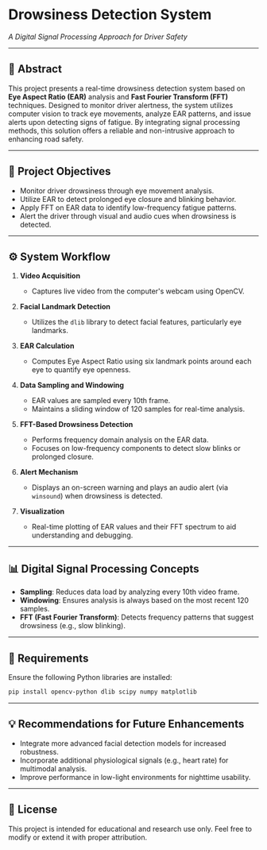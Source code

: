 # Drowsiness Detection System  
*A Digital Signal Processing Approach for Driver Safety*

---

## 📝 Abstract

This project presents a real-time drowsiness detection system based on **Eye Aspect Ratio (EAR)** analysis and **Fast Fourier Transform (FFT)** techniques. Designed to monitor driver alertness, the system utilizes computer vision to track eye movements, analyze EAR patterns, and issue alerts upon detecting signs of fatigue. By integrating signal processing methods, this solution offers a reliable and non-intrusive approach to enhancing road safety.

---

## 📌 Project Objectives

- Monitor driver drowsiness through eye movement analysis.
- Utilize EAR to detect prolonged eye closure and blinking behavior.
- Apply FFT on EAR data to identify low-frequency fatigue patterns.
- Alert the driver through visual and audio cues when drowsiness is detected.

---

## ⚙️ System Workflow

1. **Video Acquisition**  
   - Captures live video from the computer's webcam using OpenCV.

2. **Facial Landmark Detection**  
   - Utilizes the `dlib` library to detect facial features, particularly eye landmarks.

3. **EAR Calculation**  
   - Computes Eye Aspect Ratio using six landmark points around each eye to quantify eye openness.

4. **Data Sampling and Windowing**  
   - EAR values are sampled every 10th frame.
   - Maintains a sliding window of 120 samples for real-time analysis.

5. **FFT-Based Drowsiness Detection**  
   - Performs frequency domain analysis on the EAR data.
   - Focuses on low-frequency components to detect slow blinks or prolonged closure.

6. **Alert Mechanism**  
   - Displays an on-screen warning and plays an audio alert (via `winsound`) when drowsiness is detected.

7. **Visualization**  
   - Real-time plotting of EAR values and their FFT spectrum to aid understanding and debugging.

---

## 📊 Digital Signal Processing Concepts

- **Sampling**: Reduces data load by analyzing every 10th video frame.
- **Windowing**: Ensures analysis is always based on the most recent 120 samples.
- **FFT (Fast Fourier Transform)**: Detects frequency patterns that suggest drowsiness (e.g., slow blinking).

---

## 🔧 Requirements

Ensure the following Python libraries are installed:

```bash
pip install opencv-python dlib scipy numpy matplotlib
```

---

## 💡 Recommendations for Future Enhancements

- Integrate more advanced facial detection models for increased robustness.
- Incorporate additional physiological signals (e.g., heart rate) for multimodal analysis.
- Improve performance in low-light environments for nighttime usability.

---

## 📄 License

This project is intended for educational and research use only. Feel free to modify or extend it with proper attribution.
